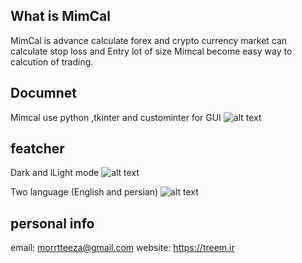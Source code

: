 ## What is MimCal
MimCal is advance calculate forex and crypto currency market can calculate stop loss and Entry lot of size
Mimcal become easy way to calcution of trading.

## Documnet
Mimcal use  python ,tkinter and custominter for GUI
![alt text](http://url/to/img.png)



## featcher
 Dark and lLight mode
 ![alt text](http://url/to/img.png)

 
 Two language (English and persian)
 ![alt text](http://url/to/img.png)

 

## personal info
email: morrtteeza@gmail.com
website: https://treem.ir


